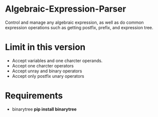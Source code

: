 # Algebraic-Expression-Parser
Control and manage any algebraic expression, as well as do common expression operations such as getting postfix, prefix, and expression tree.

# Limit in this version
- Accept variables and one charcter operands.
- Accept one charcter operators
- Accept unray and binary operators
- Accept only postfix unary operators


# Requirements
- binarytree
**pip install binarytree**
